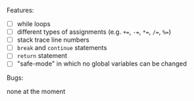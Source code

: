 Features:

- [ ] while loops
- [ ] different types of assignments (e.g. `+=`, `-=`, `*=`, `/=`, `%=`)
- [ ] stack trace line numbers
- [ ] `break` and `continue` statements
- [ ] `return` statement
- [ ] "safe-mode" in which no global variables can be changed

Bugs:

none at the moment